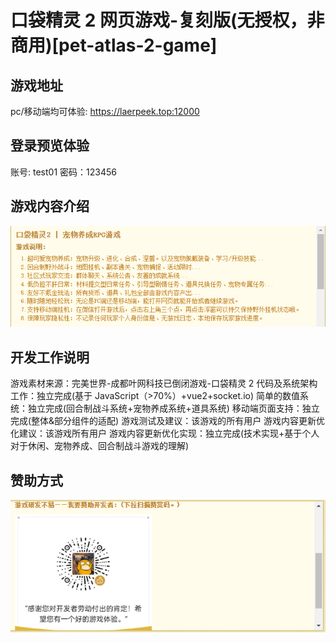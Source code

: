 # 口袋精灵 2 网页游戏-复刻版(无授权，非商用)[pet-atlas-2-game]

## 游戏地址

pc/移动端均可体验: https://laerpeek.top:12000

## 登录预览体验

账号: test01
密码：123456

## 游戏内容介绍

![说明](https://github.com/laerpeeK/pet-atlas-2-game/blob/main/1.png)

## 开发工作说明

游戏素材来源：完美世界-成都叶网科技已倒闭游戏-口袋精灵 2
代码及系统架构工作：独立完成(基于 JavaScript（>70%）+vue2+socket.io)
简单的数值系统：独立完成(回合制战斗系统+宠物养成系统+道具系统)
移动端页面支持：独立完成(整体&部分组件的适配)
游戏测试及建议：该游戏的所有用户
游戏内容更新优化建议：该游戏所有用户
游戏内容更新优化实现：独立完成(技术实现+基于个人对于休闲、宠物养成、回合制战斗游戏的理解)

## 赞助方式

![赞赏](https://github.com/laerpeeK/pet-atlas-2-game/blob/main/2.png)
